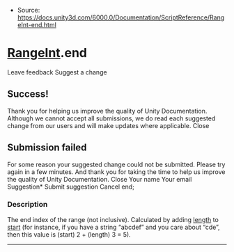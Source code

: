 * Source: https://docs.unity3d.com/6000.0/Documentation/ScriptReference/RangeInt-end.html

#  [RangeInt](https://docs.unity3d.com/6000.0/Documentation/ScriptReference/RangeInt.html).end
Leave feedback
Suggest a change
## Success!
Thank you for helping us improve the quality of Unity Documentation. Although we cannot accept all submissions, we do read each suggested change from our users and will make updates where applicable.
Close
## Submission failed
For some reason your suggested change could not be submitted. Please <a>try again</a> in a few minutes. And thank you for taking the time to help us improve the quality of Unity Documentation.
Close
Your name Your email Suggestion* Submit suggestion
Cancel
end; 
### Description
The end index of the range (not inclusive).
Calculated by adding [length](https://docs.unity3d.com/6000.0/Documentation/ScriptReference/RangeInt-length.html) to [start](https://docs.unity3d.com/6000.0/Documentation/ScriptReference/RangeInt-start.html) (for instance, if you have a string “abcdef” and you care about “cde”, then this value is (start) 2 + (length) 3 = 5).
* * *
